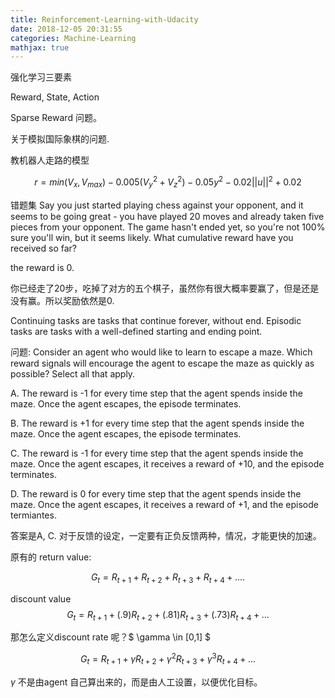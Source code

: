 ```yaml
---
title: Reinforcement-Learning-with-Udacity
date: 2018-12-05 20:31:55
categories: Machine-Learning
mathjax: true
---
```



强化学习三要素

Reward, State, Action

Sparse Reward 问题。

关于模拟国际象棋的问题.

教机器人走路的模型

$$ r = min(V_x, V_{max}) - 0.005(V_y^2 + V_z^2) - 0.05y^2 - 0.02||u||^2 + 0.02$$

错题集
Say you just started playing chess against your opponent, and it seems to be going great - you have played 20 moves and already taken five pieces from your opponent. The game hasn't ended yet, so you're not 100% sure you'll win, but it seems likely. What cumulative reward have you received so far?

the reward is 0.

你已经走了20步，吃掉了对方的五个棋子，虽然你有很大概率要赢了，但是还是没有赢。所以奖励依然是0.

Continuing tasks are tasks that continue forever, without end.
Episodic tasks are tasks with a well-defined starting and ending point.

问题:
Consider an agent who would like to learn to escape a maze. Which reward signals will encourage the agent to escape the maze as quickly as possible? Select all that apply.

A. The reward is -1 for every time step that the agent spends inside the maze. Once the agent escapes, the episode terminates.

B. The reward is +1 for every time step that the agent spends inside the maze. Once the agent escapes, the episode terminates.

C. The reward is -1 for every time step that the agent spends inside the maze. Once the agent escapes, it receives a reward of +10, and the episode terminates.

D. The reward is 0 for every time step that the agent spends inside the maze. Once the agent escapes, it receives a reward of +1, and the episode termiantes.

答案是A, C. 对于反馈的设定，一定要有正负反馈两种，情况，才能更快的加速。


原有的 return value:

$$ G_t = R_{t+1} + R_{t+2} + R_{t+3} + R_{t+4} + .... $$

discount value
$$ G_t = R_{t+1} + (.9)R_{t+2} + (.81)R_{t+3} + (.73)R_{t+4} + ... $$

那怎么定义discount rate 呢？$ \gamma \in [0,1] $

$$ G_t = R_{t+1} + \gamma R_{t+2} + \gamma^2R_{t+3} + \gamma^3R_{t+4} + ... $$

$\gamma$ 不是由agent 自己算出来的，而是由人工设置，以便优化目标。
